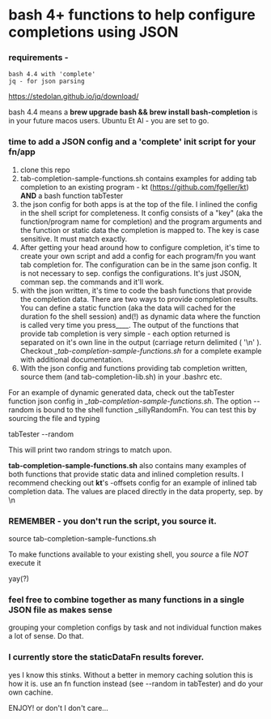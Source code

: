 # bash 4+ functions to help configure <TAB> completions using JSON

### requirements -

    bash 4.4 with 'complete' 
    jq - for json parsing

https://stedolan.github.io/jq/download/

bash 4.4 means a __brew upgrade bash && brew install bash-completion__ is in your future macos users. Ubuntu Et Al - you are set to go.

### time to add a JSON config and a 'complete' init script for your fn/app

1. clone this repo
2. tab-completion-sample-functions.sh contains examples for adding tab completion to an existing program - kt (https://github.com/fgeller/kt) __AND__ a bash function tabTester
3. the json config for both apps is at the top of the file. I inlined the config in the shell script for completeness. It config consists of a "key" (aka the function/program name for completion) and the program arguments and the function or static data the completion is mapped to. The key is case sensitive. It must match exactly.
4. After getting your head around how to configure completion, it's time to create your own script and add a config for each program/fn you want tab completion for.  The configuration can be in the same json config. It is not necessary to sep. configs the configurations. It's just JSON, comman sep. the commands and it'll work.
5. with the json written, it's time to code the bash functions that provide the completion data.  There are two ways to provide completion results. You can define a static function (aka the data will cached for the duration fo the shell session) and(!) as dynamic data where the function is called very time you press__<TAB><TAB>__. The output of the functions that provide tab completion is very simple - each option returned is separated on it's own line in the output (carriage return delimited ( '\n' ). Checkout __tab-completion-sample-functions.sh_ for a complete example with additional documentation.
6. With the json config and functions providing tab completion written, source them (and tab-completion-lib.sh) in your .bashrc etc.


For an example of dynamic generated data, check out the tabTester function json config in __tab-completion-sample-functions.sh_. The option --random is bound to the shell function _sillyRandomFn. You can test this by sourcing the file and typing 

  tabTester --random<tab><tab> 
  
This will print two random strings to match upon.

__tab-completion-sample-functions.sh__ also contains many examples of both functions that provide static data and inlined completion results. I recommend checking out __kt__'s -offsets config for an example of inlined tab completion data.  The values are placed directly in the data property, sep. by \n

### REMEMBER - you don't run the script, you source it.

source tab-completion-sample-functions.sh

To make functions available to your existing shell, you _source_ a file _NOT_ execute it

yay(?)

### feel free to combine together as many functions in a single JSON file as makes sense

grouping your completion configs by task and not individual function makes a lot of sense. Do that.

### I currently store the staticDataFn results forever.

yes I know this stinks. Without a better in memory caching solution this is how it is. use an fn function instead (see --random in tabTester) and do your own cachine.


ENJOY! or don't I don't care...
